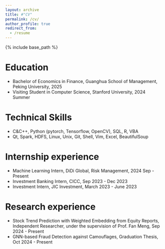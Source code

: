 ```yaml
---
layout: archive
title: #"CV"
permalink: /cv/
author_profile: true
redirect_from:
  - /resume
---
```


{% include base_path %}

Education
======
* Bachelor of Economics in Finance, Guanghua School of Management, Peking University, 2025
* Visiting Student in Computer Science, Stanford University, 2024 Summer

Technical Skills
======
* C&C++, Python (pytorch, Tensorflow, OpenCV), SQL, R, VBA
* Qt, Spark, HDFS, Linux, Unix, Git, Shell, Vim, Excel, BeautifulSoup

Internship experience
======
* Machine Learning Intern, DiDi Global, Risk Management, 2024 Sep - Present
* Investment Banking Intern, CICC, Sep 2023 - Dec 2023
* Investment Intern, JIC Investment, March 2023 - June 2023

Research experience
======
* Stock Trend Prediction with Weighted Embedding from Equity Reports, Independent Researcher, under the supervision of Prof. Fan Meng, Sep 2024 - Present
* GNN-based Fraud Detection against Camouflages, Graduation Thesis, Oct 2024 - Present
  



  
